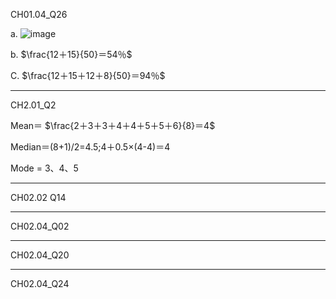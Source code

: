CH01.04_Q26

a.
![image](https://github.com/user-attachments/assets/c902ef1e-9871-40b6-8815-286b9e2e9d06)


b.
$\frac{12＋15}{50}＝54％$ 

C.
$\frac{12＋15＋12＋8}{50}＝94％$

---

CH2.01_Q2

Mean＝ $\frac{2＋3＋3＋4＋4＋5＋5＋6}{8}＝4$

Median＝(8+1)/2=4.5;4＋0.5×(4-4)＝4

Mode = 3、4、5

---

CH02.02 Q14

---

CH02.04_Q02

---

CH02.04_Q20

---

CH02.04_Q24
